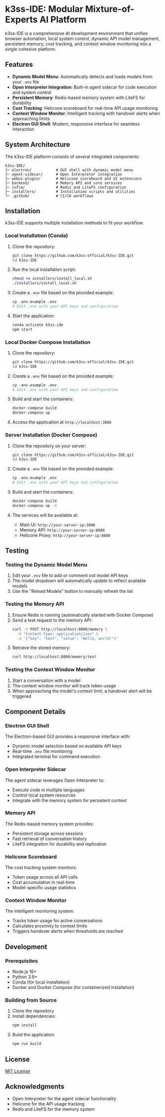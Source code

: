 # k3ss-IDE: Modular Mixture-of-Experts AI Platform

k3ss-IDE is a comprehensive AI development environment that unifies browser automation, local system control, dynamic API model management, persistent memory, cost tracking, and context window monitoring into a single cohesive platform.

## Features

- **Dynamic Model Menu**: Automatically detects and loads models from your `.env` file
- **Open Interpreter Integration**: Built-in agent sidecar for code execution and system control
- **Persistent Memory**: Redis-based memory system with LiteFS for durability
- **Cost Tracking**: Helicone scoreboard for real-time API usage monitoring
- **Context Window Monitor**: Intelligent tracking with handover alerts when approaching limits
- **Electron GUI Shell**: Modern, responsive interface for seamless interaction

## System Architecture

The k3ss-IDE platform consists of several integrated components:

```
k3ss-IDE/
├─ electron/           # GUI shell with dynamic model menu
├─ agent-sidecar/      # Open Interpreter integration
├─ webui-plugin/       # Helicone scoreboard and UI extensions
├─ backend/            # Memory API and core services
├─ infra/              # Redis and LiteFS configuration
├─ installers/         # Installation scripts and utilities
└─ .github/            # CI/CD workflows
```

## Installation

k3ss-IDE supports multiple installation methods to fit your workflow.

### Local Installation (Conda)

1. Clone the repository:
   ```bash
   git clone https://github.com/k3ss-official/k3ss-IDE.git
   cd k3ss-IDE
   ```

2. Run the local installation script:
   ```bash
   chmod +x installers/install_local.sh
   ./installers/install_local.sh
   ```

3. Create a `.env` file based on the provided example:
   ```bash
   cp .env.example .env
   # Edit .env with your API keys and configuration
   ```

4. Start the application:
   ```bash
   conda activate k3ss-ide
   npm start
   ```

### Local Docker Compose Installation

1. Clone the repository:
   ```bash
   git clone https://github.com/k3ss-official/k3ss-IDE.git
   cd k3ss-IDE
   ```

2. Create a `.env` file based on the provided example:
   ```bash
   cp .env.example .env
   # Edit .env with your API keys and configuration
   ```

3. Build and start the containers:
   ```bash
   docker-compose build
   docker-compose up
   ```

4. Access the application at `http://localhost:3000`

### Server Installation (Docker Compose)

1. Clone the repository on your server:
   ```bash
   git clone https://github.com/k3ss-official/k3ss-IDE.git
   cd k3ss-IDE
   ```

2. Create a `.env` file based on the provided example:
   ```bash
   cp .env.example .env
   # Edit .env with your API keys and configuration
   ```

3. Build and start the containers:
   ```bash
   docker-compose build
   docker-compose up -d
   ```

4. The services will be available at:
   - Main UI: `http://your-server-ip:3000`
   - Memory API: `http://your-server-ip:8000`
   - Helicone Proxy: `http://your-server-ip:8888`

## Testing

### Testing the Dynamic Model Menu

1. Edit your `.env` file to add or comment out model API keys
2. The model dropdown will automatically update to reflect available models
3. Use the "Reload Models" button to manually refresh the list

### Testing the Memory API

1. Ensure Redis is running (automatically started with Docker Compose)
2. Send a test request to the memory API:
   ```bash
   curl -X POST http://localhost:8000/memory \
     -H "Content-Type: application/json" \
     -d '{"key": "test", "value": "Hello, world!"}'
   ```
3. Retrieve the stored memory:
   ```bash
   curl http://localhost:8000/memory/test
   ```

### Testing the Context Window Monitor

1. Start a conversation with a model
2. The context window monitor will track token usage
3. When approaching the model's context limit, a handover alert will be triggered

## Component Details

### Electron GUI Shell

The Electron-based GUI provides a responsive interface with:
- Dynamic model selection based on available API keys
- Real-time `.env` file monitoring
- Integrated terminal for command execution

### Open Interpreter Sidecar

The agent sidecar leverages Open Interpreter to:
- Execute code in multiple languages
- Control local system resources
- Integrate with the memory system for persistent context

### Memory API

The Redis-based memory system provides:
- Persistent storage across sessions
- Fast retrieval of conversation history
- LiteFS integration for durability and replication

### Helicone Scoreboard

The cost tracking system monitors:
- Token usage across all API calls
- Cost accumulation in real-time
- Model-specific usage statistics

### Context Window Monitor

The intelligent monitoring system:
- Tracks token usage for active conversations
- Calculates proximity to context limits
- Triggers handover alerts when thresholds are reached

## Development

### Prerequisites

- Node.js 16+
- Python 3.9+
- Conda (for local installation)
- Docker and Docker Compose (for containerized installation)

### Building from Source

1. Clone the repository
2. Install dependencies:
   ```bash
   npm install
   ```
3. Build the application:
   ```bash
   npm run build
   ```

## License

[MIT License](LICENSE)

## Acknowledgments

- Open Interpreter for the agent sidecar functionality
- Helicone for the API usage tracking
- Redis and LiteFS for the memory system
